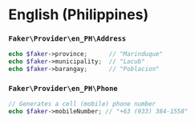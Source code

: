 # English (Philippines)

### `Faker\Provider\en_PH\Address`

```php
echo $faker->province;      // "Marinduque"
echo $faker->municipality;  // "Lacub"
echo $faker->barangay;      // "Poblacion"
```

### `Faker\Provider\en_PH\Phone`

```php
// Generates a cell (mobile) phone number
echo $faker->mobileNumber; // "+63 (933) 384-1558"
```
